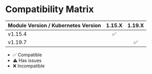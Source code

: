 # Compatibility Matrix

| Module Version / Kubernetes Version       | 1.15.X             | 1.19.X             |
|-------------------------------------------|:------------------:|:------------------:|
| v1.15.4                                   | :white_check_mark: |                    |
| v1.19.7                                   |                    | :white_check_mark: |


- :white_check_mark: Compatible
- :warning: Has issues
- :x: Incompatible
